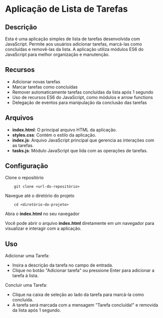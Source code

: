 # Aplicação de Lista de Tarefas

## Descrição
Esta é uma aplicação simples de lista de tarefas desenvolvida com JavaScript. Permite aos usuários adicionar tarefas, marcá-las como concluídas e removê-las da lista. A aplicação utiliza módulos ES6 do JavaScript para melhor organização e manutenção.

## Recursos
- Adicionar novas tarefas
- Marcar tarefas como concluídas
- Remover automaticamente tarefas concluídas da lista após 1 segundo
- Uso de recursos ES6 do JavaScript, como módulos e arrow functions
- Delegação de eventos para manipulação da conclusão das tarefas

## Arquivos
- **index.html**: O principal arquivo HTML da aplicação.
- **styles.css**: Contém o estilo da aplicação.
- **index.js**: Arquivo JavaScript principal que gerencia as interações com as tarefas.
- **tasks.js**: Módulo JavaScript que lida com as operações de tarefas.

## Configuração
Clone o repositório

        git clone <url-do-repositório>

Navegue até o diretório do projeto

        cd <diretório-do-projeto>

Abra o **index.html** no seu navegador

Você pode abrir o arquivo **index.html** diretamente em um navegador para visualizar e interagir com a aplicação.

## Uso
Adicionar uma Tarefa:

- Insira a descrição da tarefa no campo de entrada.
- Clique no botão "Adicionar tarefa" ou pressione Enter para adicionar a tarefa à lista.

Concluir uma Tarefa:

- Clique na caixa de seleção ao lado da tarefa para marcá-la como concluída.
- A tarefa será marcada com a mensagem "Tarefa concluída!" e removida da lista após 1 segundo.
